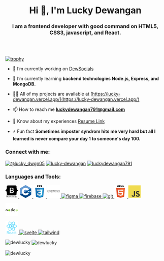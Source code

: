 <h1 align="center">Hi 👋, I'm Lucky Dewangan</h1>
<h3 align="center">I am a frontend developer with good command on HTML5, CSS3, javascript, and React.</h3>
<br><br>

[![trophy](https://github-profile-trophy.vercel.app/?username=DewLucky)](https://github.com/DewLucky/github-profile-trophy)
<br>

- 🔭 I’m currently working on [DewSocials](https://github.com/DewLucky/DewSocials)

- 🌱 I’m currently learning **backend technologies Node.js, Express, and MongoDB.**

- 👨‍💻 All of my projects are available at [https://lucky-dewangan.vercel.app/](https://lucky-dewangan.vercel.app/)

- 📫 How to reach me **luckydewangan791@gmail.com**

- 📄 Know about my experiences [Resume Link](https://drive.google.com/file/d/1QFaC8zhX2cvpDiJrKzkIY_CBW_52Crgo/view?usp=sharing)

- ⚡ Fun fact **Sometimes imposter syndrom hits me very hard but all I learned is never compare your day 1 to someone's day 100.**

<h3 align="left">Connect with me:</h3>
<p align="left">
  <a href="https://twitter.com/@lucky_dwgn05" target="blank"><img align="center" src="https://raw.githubusercontent.com/rahuldkjain/github-profile-readme-generator/master/src/images/icons/Social/twitter.svg" alt="@lucky_dwgn05" height="30" width="40" /></a>
  <a href="https://linkedin.com/in/lucky-dewangan" target="blank"><img align="center" src="https://raw.githubusercontent.com/rahuldkjain/github-profile-readme-generator/master/src/images/icons/Social/linked-in-alt.svg" alt="lucky-dewangan" height="30" width="40" /></a>
  <a href="https://instagram.com/luckydewangan791" target="blank"><img align="center" src="https://raw.githubusercontent.com/rahuldkjain/github-profile-readme-generator/master/src/images/icons/Social/instagram.svg" alt="luckydewangan791" height="30" width="40" /></a>
</p>

<h3 align="left">Languages and Tools:</h3>
<p align="left"> 
  
  <a href="https://getbootstrap.com" target="_blank" rel="noreferrer"> 
  <img src="https://raw.githubusercontent.com/devicons/devicon/master/icons/bootstrap/bootstrap-plain-wordmark.svg" alt="bootstrap" width="40" height="40"/> 
  </a> 
  
  <a href="https://www.w3schools.com/cpp/" target="_blank" rel="noreferrer"> 
    <img src="https://raw.githubusercontent.com/devicons/devicon/master/icons/cplusplus/cplusplus-original.svg" alt="cplusplus" width="40" height="40"/> 
  </a> 
  
  <a href="https://www.w3schools.com/css/" target="_blank" rel="noreferrer"> 
    <img src="https://raw.githubusercontent.com/devicons/devicon/master/icons/css3/css3-original-wordmark.svg" alt="css3" width="40" height="40"/> 
  </a> 
  
  <a href="https://expressjs.com" target="_blank" rel="noreferrer"> 
  <img src="https://raw.githubusercontent.com/devicons/devicon/master/icons/express/express-original-wordmark.svg" alt="express" width="40" height="40"/> 
  </a> 
  
  <a href="https://www.figma.com/" target="_blank" rel="noreferrer"> 
    <img src="https://www.vectorlogo.zone/logos/figma/figma-icon.svg" alt="figma" width="40" height="40"/> 
  </a> 
  
  <a href="https://firebase.google.com/" target="_blank" rel="noreferrer"> 
  <img src="https://www.vectorlogo.zone/logos/firebase/firebase-icon.svg" alt="firebase" width="40" height="40"/> 
  </a> 
  
  <a href="https://git-scm.com/" target="_blank" rel="noreferrer"> 
  <img src="https://www.vectorlogo.zone/logos/git-scm/git-scm-icon.svg" alt="git" width="40" height="40"/> 
  </a> 
  
  <a href="https://www.w3.org/html/" target="_blank" rel="noreferrer"> 
    <img src="https://raw.githubusercontent.com/devicons/devicon/master/icons/html5/html5-original-wordmark.svg" alt="html5" width="40" height="40"/> 
  </a> 
  
  <a href="https://developer.mozilla.org/en-US/docs/Web/JavaScript" target="_blank" rel="noreferrer"> 
  <img src="https://raw.githubusercontent.com/devicons/devicon/master/icons/javascript/javascript-original.svg" alt="javascript" width="40" height="40"/> 
  </a> 
  
  <a href="https://nodejs.org" target="_blank" rel="noreferrer"> <img src="https://raw.githubusercontent.com/devicons/devicon/master/icons/nodejs/nodejs-original-wordmark.svg" alt="nodejs" width="40" height="40"/> 
  </a> 
  
  <a href="https://reactjs.org/" target="_blank" rel="noreferrer"> 
  <img src="https://raw.githubusercontent.com/devicons/devicon/master/icons/react/react-original-wordmark.svg" alt="react" width="40" height="40"/> 
  </a> 
  
  <a href="https://svelte.dev" target="_blank" rel="noreferrer">
  <img src="https://upload.wikimedia.org/wikipedia/commons/1/1b/Svelte_Logo.svg" alt="svelte" width="40" height="40"/> 
  </a>
  
  <a href="https://tailwindcss.com/" target="_blank" rel="noreferrer"> 
    <img src="https://www.vectorlogo.zone/logos/tailwindcss/tailwindcss-icon.svg" alt="tailwind" width="40" height="40"/>
  </a> 
</p>

<p><img align="left" src="https://github-readme-stats.vercel.app/api/top-langs?username=dewlucky&show_icons=true&locale=en&layout=compact" alt="dewlucky" /></p>

<p>&nbsp;<img align="center" src="https://github-readme-stats.vercel.app/api?username=dewlucky&show_icons=true&locale=en" alt="dewlucky" /></p>

<p><img align="center" src="https://github-readme-streak-stats.herokuapp.com/?user=dewlucky&" alt="dewlucky" /></p>


